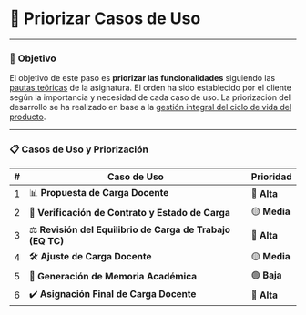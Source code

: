 # 📝 Priorizar Casos de Uso
---

### 🎯 **Objetivo**

El objetivo de este paso es **priorizar las funcionalidades** siguiendo las [pautas teóricas](https://github.com/mmasias/IdSw1/blob/main/temario/contenidos/CdU.PCdU.md#c%C3%B3mo) de la asignatura.
El orden ha sido establecido por el cliente según la importancia y necesidad de cada caso de uso. La priorización del desarrollo se ha realizado en base a la [gestión integral del ciclo de vida del producto](endesarrollo).

---

### 📋 **Casos de Uso y Priorización**

| **#** | **Caso de Uso**                                            | **Prioridad** |  
|-------|------------------------------------------------------------|---------------|  
| 1     | 📊 **Propuesta de Carga Docente**                          | 🔴 **Alta**   |  
| 2     | 📜 **Verificación de Contrato y Estado de Carga**          | 🟡 **Media**  |  
| 3     | ⚖️ **Revisión del Equilibrio de Carga de Trabajo (EQ TC)** | 🔴 **Alta**   |  
| 4     | 🛠️ **Ajuste de Carga Docente**                             | 🟡 **Media**  |  
| 5     | 📑 **Generación de Memoria Académica**                     | 🟢 **Baja**   |  
| 6     | ✔️ **Asignación Final de Carga Docente**                   | 🔴 **Alta**   |  
